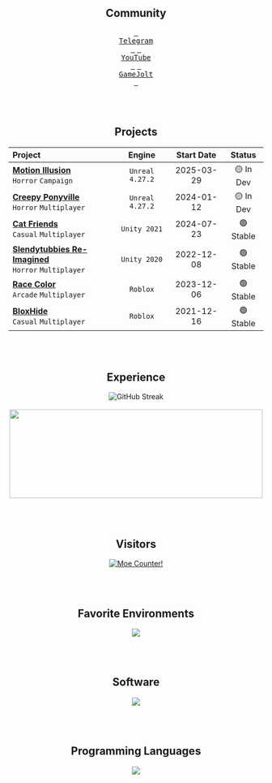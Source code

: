 <h2 align="center">Community</h2>
<div align="center">

[<kbd> <br>Telegram<br> </kbd>](https://t.me/adsktg)
[<kbd> <br>YouTube<br> </kbd>](https://www.youtube.com/channel/UCfO7tjjdyEk2V7rDN5Bsj7A)
[<kbd> <br>GameJolt<br> </kbd>](https://gamejolt.com/@adsk-dev)

</div>

<br><br>

<h2 align="center">Projects</h2>
<div align="center">

| Project | Engine | Start Date | Status |
| :--------- | :-------: | :----------: | :-------: |
| [**Motion Illusion**](https://gamejolt.com/games/motionillusion/981049)<br>`Horror` `Campaign` | `Unreal 4.27.2` | 2025-03-29 | 🟡 In Dev |
| [**Creepy Ponyville**](https://gamejolt.com/games/CPM/868873)<br>`Horror` `Multiplayer` | `Unreal 4.27.2` | 2024-01-12 | 🟡 In Dev |
| [**Cat Friends**](https://gamejolt.com/games/catfriends/913309)<br>`Casual` `Multiplayer` | `Unity 2021` | 2024-07-23 | 🟢 Stable |
| [**Slendytubbies Re-Imagined**](https://gamejolt.com/games/STRIMG/692709)<br>`Horror` `Multiplayer` | `Unity 2020` | 2022-12-08 | 🟢 Stable |
| [**Race Color**](https://www.roblox.com/games/13731448990/Race-Color-FIXED-BADGE)<br>`Arcade` `Multiplayer` | `Roblox` | 2023-12-06 | 🟢 Stable |
| [**BloxHide**](https://www.roblox.com/games/8264409061/)<br>`Casual` `Multiplayer` | `Roblox` | 2021-12-16 | 🟢 Stable |

</div>
<br><br>

<h2 align="center">Experience</h2>
<div align="center">
    <img src="https://streak-stats.demolab.com?user=adskoe96&theme=github-dark&hide_border=true&mode=weekly&hide_longest_streak=true" alt="GitHub Streak"/>
    <br><br>
    <img align="center" height="175" width="500" src="https://github-readme-stats.vercel.app/api/top-langs?username=adskoe96&show_icons=true&locale=en&layout=compact&line_height=20&title_color=ffffff&icon_color=58a6ff&text_color=8b949e&bg_color=0d1117&hide_border=true"/>
</div>

<br><br>

<h2 align="center">Visitors</h2>
<div align="center">
<p>
  <a href="https://count.getloli.com" target="_blank">
    <img alt="Moe Counter!" src="https://count.getloli.com/@adskoe96.github?name=Moe-counter.github&theme=booru-lewd&padding=7&offset=0&align=top&scale=1&pixelated=1&darkmode=auto">
  </a>
</p>
</div>

<br><br>

<h2 align="center">Favorite Environments</h2>
<div align="center">
    <img src="https://skillicons.dev/icons?i=windows,arch"/>
</div>

<br><br>

<h2 align="center">Software</h2>
<div align="center">
    <img src="https://skillicons.dev/icons?i=unity,unreal,blender,ae,rider,vscode,git,mysql"/>
</div>

<br><br>

<h2 align="center">Programming Languages</h2>
<div align="center">
    <img src="https://skillicons.dev/icons?i=py,lua,php,cs,cpp"/>
</div>
